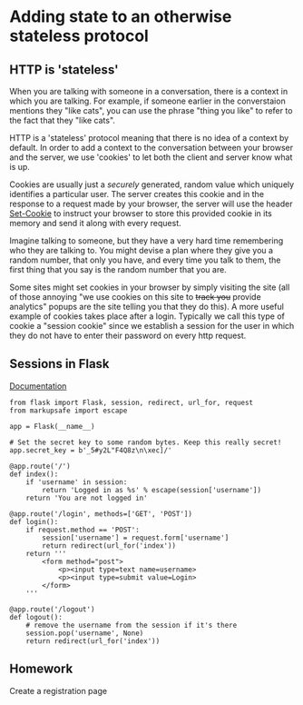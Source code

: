 # Adding state to an otherwise stateless protocol

## HTTP is 'stateless'

When you are talking with someone in a conversation, there is a context in which you are talking. For example, if someone earlier in the converstaion mentions they "like cats", you can use the phrase "thing you like" to refer to the fact that they "like cats". 

HTTP is a 'stateless' protocol meaning that there is no idea of a context by default. In order to add a context to the conversation between your browser and the server, we use 'cookies' to let both the client and server know what is up. 

Cookies are usually just a _securely_ generated, random value which uniquely identifies a particular user. The server creates this cookie and in the response to a request made by your browser, the server will use the header [Set-Cookie](https://developer.mozilla.org/en-US/docs/Web/HTTP/Headers/Set-Cookie) to instruct your browser to store this provided cookie in its memory and send it along with every request.

Imagine talking to someone, but they have a very hard time remembering who they are talking to. You might devise a plan where they give you a random number, that only you have, and every time you talk to them, the first thing that you say is the random number that you are.

Some sites might set cookies in your browser by simply visiting the site (all of those annoying "we use cookies on this site to ~~track you~~ provide analytics" popups are the site telling you that they do this). A more useful example of cookies takes place after a login. Typically we call this type of cookie a "session cookie" since we establish a session for the user in which they do not have to enter their password on every http request.

## Sessions in Flask

[Documentation](https://flask.palletsprojects.com/en/1.1.x/quickstart/#sessions)

```
from flask import Flask, session, redirect, url_for, request
from markupsafe import escape

app = Flask(__name__)

# Set the secret key to some random bytes. Keep this really secret!
app.secret_key = b'_5#y2L"F4Q8z\n\xec]/'

@app.route('/')
def index():
    if 'username' in session:
        return 'Logged in as %s' % escape(session['username'])
    return 'You are not logged in'

@app.route('/login', methods=['GET', 'POST'])
def login():
    if request.method == 'POST':
        session['username'] = request.form['username']
        return redirect(url_for('index'))
    return '''
        <form method="post">
            <p><input type=text name=username>
            <p><input type=submit value=Login>
        </form>
    '''

@app.route('/logout')
def logout():
    # remove the username from the session if it's there
    session.pop('username', None)
    return redirect(url_for('index'))
```

## Homework

Create a registration page
